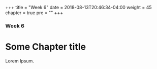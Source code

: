 +++
title = "Week 6"
date = 2018-08-13T20:46:34-04:00
weight = 45
chapter = true
pre = "<b></b>"
+++

### Week 6

# Some Chapter title

Lorem Ipsum.